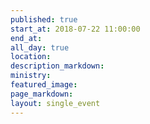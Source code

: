 ```yaml
---
published: true
start_at: 2018-07-22 11:00:00
end_at:
all_day: true
location:
description_markdown:
ministry:
featured_image:
page_markdown:
layout: single_event
---
```

